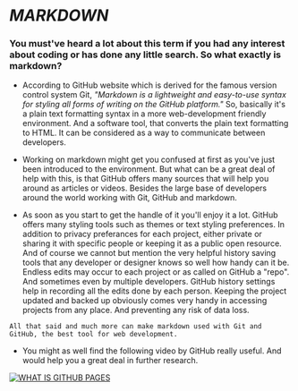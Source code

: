 # ***MARKDOWN***
### You must've heard a lot about this term if you had any interest about coding or has done any little search. So what exactly is markdown?
* According to GitHub website which is derived for the famous version control system Git, *"Markdown is a lightweight and easy-to-use syntax for styling all forms of writing on the GitHub platform."*
So, basically it's a plain text formatting syntax in a more web-development friendly environment. And a software tool, that converts the plain text formatting to HTML. It can be considered as a way to communicate between developers.

* Working on markdown might get you confused at first as you've just been introduced to the environment. But what can be a great deal of help with this, is that GitHub offers many sources that will help you around as articles or videos. Besides the large base of developers around the world working with Git, GitHub and markdown. 

* As soon as you start to get the handle of it you'll enjoy it a lot. GitHub offers many styling tools such as themes or text styling preferences. In addition to privacy preferances for each project, either private or sharing it with specific people or keeping it as a public open resource. And of course we cannot but mention the very helpful history saving tools that any developer or designer knows so well how handy can it be. Endless edits may occur to each project or as called on GitHub a "repo". And sometimes even by multiple developers. GitHub history settings help in recording all the edits done by each person.
Keeping the project updated and backed up obviously comes very handy in accessing projects from any place. And preventing any risk of data loss.

`All that said and much more can make markdown used with Git and GitHub, the best tool for web development.`

* You might as well find the following video by GitHub really useful. And would help you a great deal in further research.

[![WHAT IS GITHUB PAGES](https://i.ytimg.com/vi/2MsN8gpT6jY/maxresdefault.jpg)](https://youtu.be/2MsN8gpT6jY)
